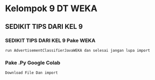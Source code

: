 

#  Kelompok 9 DT WEKA
## SEDIKIT TIPS DARI KEL 9
### SEDIKIT TIPS DARI KEL 9 Pake WEKA
```
run AdvertisementClassifierJavaWEKA dan selesai jangan lupa import
```
### Pake .Py Google Colab
```
Download File Dan import
```
